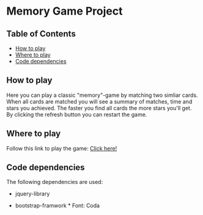 # Memory Game Project

## Table of Contents

* [How to play](#how-to-play)
* [Where to play](#where-to-play)
* [Code dependencies](##code-dependencies) 

## How to play 
Here you can play a classic "memory"-game by matching two simliar cards. When all cards are matched you will see a summary of matches, time and stars you achieved. The faster you find all cards the more stars you'll get. By clicking the refresh button you can restart the game. 

## Where to play 

Follow this link to play the game: [Click here!](http://htmlpreview.github.io/?https://github.com/Hannybaby/memory/blob/master/index.html)  

## Code dependencies  
The following dependencies are used: 

* jquery-library 

* bootstrap-framwork * Font: Coda